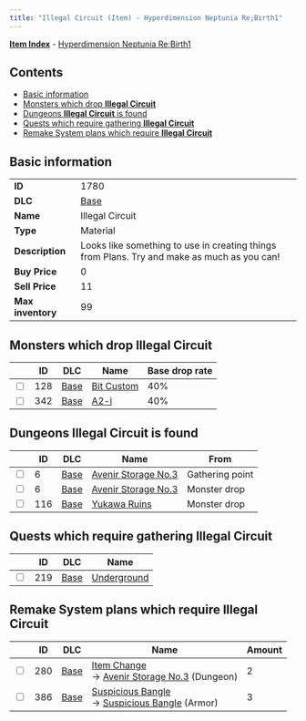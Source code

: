 ```yaml
---
title: "Illegal Circuit (Item) - Hyperdimension Neptunia Re;Birth1"
---
```


[**Item Index**](/neptunia/rb1/item/index.html) - [Hyperdimension Neptunia Re;Birth1](/neptunia/rb1)

## Contents

- [Basic information](#basic-information)
- [Monsters which drop **Illegal Circuit**](#monsters-which-drop-illegal-circuit)
- [Dungeons **Illegal Circuit** is found](#dungeons-illegal-circuit-is-found)
- [Quests which require gathering **Illegal Circuit**](#quests-which-require-gathering-illegal-circuit)
- [Remake System plans which require **Illegal Circuit**](#remake-system-plans-which-require-illegal-circuit)

## Basic information

|   |   |
| -- | -- |
| **ID** | 1780 |
| **DLC** | [Base](/neptunia/rb1/dlc/1-base.html) |
| **Name** | Illegal Circuit |
| **Type** | Material |
| **Description** | Looks like something to use in creating things from Plans. Try and make as much as you can! |
| **Buy Price** | 0 |
| **Sell Price** | 11 |
| **Max inventory** | 99 |

## Monsters which drop **Illegal Circuit**

|    | ID | DLC | Name | Base drop rate |
| -- | -- | --- | ---- | -------------- |
| <input type="checkbox" id="rb1-monster-1-128" class="trackbox" /> | 128 | [Base](/neptunia/rb1/dlc/1-base.html) | [Bit Custom](/neptunia/rb1/monster/1-128-bit-custom.html) | 40% |
| <input type="checkbox" id="rb1-monster-1-342" class="trackbox" /> | 342 | [Base](/neptunia/rb1/dlc/1-base.html) | [A2-i](/neptunia/rb1/monster/1-342-a2-i.html) | 40% |

## Dungeons **Illegal Circuit** is found

|    | ID | DLC | Name | From |
| -- | -- | --- | ---- | ---- |
| <input type="checkbox" id="rb1-dungeon-1-6" class="trackbox" /> | 6 | [Base](/neptunia/rb1/dlc/1-base.html) | [Avenir Storage No.3](/neptunia/rb1/dungeon/1-6-avenir-storage-no-3.html) | Gathering point |
| <input type="checkbox" id="rb1-dungeon-1-6" class="trackbox" /> | 6 | [Base](/neptunia/rb1/dlc/1-base.html) | [Avenir Storage No.3](/neptunia/rb1/dungeon/1-6-avenir-storage-no-3.html) | Monster drop |
| <input type="checkbox" id="rb1-dungeon-1-116" class="trackbox" /> | 116 | [Base](/neptunia/rb1/dlc/1-base.html) | [Yukawa Ruins](/neptunia/rb1/dungeon/1-116-yukawa-ruins.html) | Monster drop |

## Quests which require gathering **Illegal Circuit**

|    | ID | DLC | Name |
| -- | -- | --- | ---- |
| <input type="checkbox" id="rb1-quest-1-219" class="trackbox" /> | 219 | [Base](/neptunia/rb1/dlc/1-base.html) | [Underground](/neptunia/rb1/quest/1-219-underground.html) |

## Remake System plans which require **Illegal Circuit**

|    | ID | DLC | Name | Amount |
| -- | -- | --- | ---- | ------ |
| <input type="checkbox" id="rb1-remake-1-280" class="trackbox" /> | 280 | [Base](/neptunia/rb1/dlc/1-base.html) | [Item Change](/neptunia/rb1/remake/1-280-item-change.html)<br />→ [Avenir Storage No.3](/neptunia/rb1/dungeon/1-6-avenir-storage-no-3.html) (Dungeon) | 2 |
| <input type="checkbox" id="rb1-remake-1-386" class="trackbox" /> | 386 | [Base](/neptunia/rb1/dlc/1-base.html) | [Suspicious Bangle](/neptunia/rb1/remake/1-386-suspicious-bangle.html)<br />→ [Suspicious Bangle](/neptunia/rb1/item/1-2519-suspicious-bangle.html) (Armor) | 3 |
